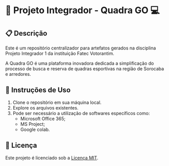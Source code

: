 # 🚀 Projeto Integrador - Quadra GO 💻

## 📋 Descrição 
Este é um repositório centralizador para artefatos gerados na disciplina Projeto Integrador 1 da instituição Fatec Votorantim.

A Quadra GO é uma plataforma inovadora dedicada a simplificação do processo de busca e reserva de quadras esportivas na região de Sorocaba e arredores.

## 📝 Instruções de Uso
1. Clone o repositório em sua máquina local.
2. Explore os arquivos existentes.
3. Pode ser necessário a utilização de softwares específicos como:
	- Microsoft Office 365;
	- MS Project;
	- Google colab.

## 📄 Licença
Este projeto é licenciado sob a [Licença MIT](LICENSE).